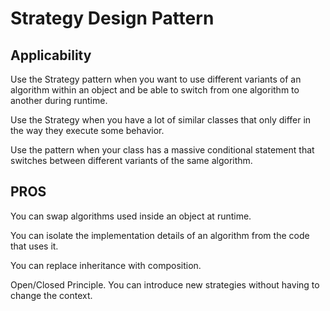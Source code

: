 # Strategy Design Pattern


## Applicability
Use the Strategy pattern when you want to use different variants of an algorithm within an object and be able to switch from one algorithm to another during runtime.  

Use the Strategy when you have a lot of similar classes that only differ in the way they execute some behavior.

Use the pattern when your class has a massive conditional statement that switches between different variants of the same algorithm.


## PROS
You can swap algorithms used inside an object at runtime.

You can isolate the implementation details of an algorithm from the code that uses it.

You can replace inheritance with composition.

Open/Closed Principle. You can introduce new strategies without having to change the context.